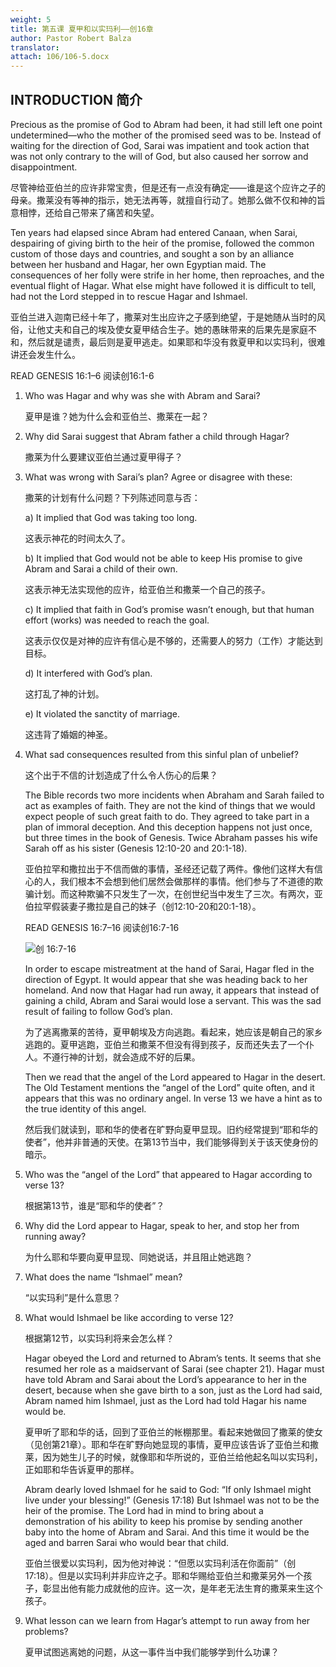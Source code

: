 ```yaml
---
weight: 5
title: 第五课 夏甲和以实玛利——创16章
author: Pastor Robert Balza
translator: 
attach: 106/106-5.docx
---
```

## INTRODUCTION 简介

Precious as the promise of God to Abram had been, it had still left one point undetermined—who the mother of the promised seed was to be. Instead of waiting for the direction of God, Sarai was impatient and took action that was not only contrary to the will of God, but also caused her sorrow and disappointment.

尽管神给亚伯兰的应许非常宝贵，但是还有一点没有确定——谁是这个应许之子的母亲。撒莱没有等神的指示，她无法再等，就擅自行动了。她那么做不仅和神的旨意相悖，还给自己带来了痛苦和失望。

Ten years had elapsed since Abram had entered Canaan, when Sarai, despairing of giving birth to the heir of the promise, followed the common custom of those days and countries, and sought a son by an alliance between her husband and Hagar, her own Egyptian maid. The consequences of her folly were strife in her home, then reproaches, and the eventual flight of Hagar. What else might have followed it is difficult to tell, had not the Lord stepped in to rescue Hagar and Ishmael.

亚伯兰进入迦南已经十年了，撒莱对生出应许之子感到绝望，于是她随从当时的风俗，让他丈夫和自己的埃及使女夏甲结合生子。她的愚昧带来的后果先是家庭不和，然后就是谴责，最后则是夏甲逃走。如果耶和华没有救夏甲和以实玛利，很难讲还会发生什么。

READ GENESIS 16:1–6 阅读创16:1-6

1. Who was Hagar and why was she with Abram and Sarai?

    夏甲是谁？她为什么会和亚伯兰、撒莱在一起？

2. Why did Sarai suggest that Abram father a child through Hagar?

    撒莱为什么要建议亚伯兰通过夏甲得子？

3. What was wrong with Sarai’s plan? Agree or disagree with these:

    撒莱的计划有什么问题？下列陈述同意与否：

    a) It implied that God was taking too long.

    这表示神花的时间太久了。

    b) It implied that God would not be able to keep His promise to give Abram and Sarai a child of their own.

    这表示神无法实现他的应许，给亚伯兰和撒莱一个自己的孩子。

    c) It implied that faith in God’s promise wasn’t enough, but that human effort (works) was needed to reach the goal.

    这表示仅仅是对神的应许有信心是不够的，还需要人的努力（工作）才能达到目标。

    d) It interfered with God’s plan.

    这打乱了神的计划。

    e) It violated the sanctity of marriage.

    这违背了婚姻的神圣。

4. What sad consequences resulted from this sinful plan of unbelief?

    这个出于不信的计划造成了什么令人伤心的后果？

    The Bible records two more incidents when Abraham and Sarah failed to act as examples of faith. They are not the kind of things that we would expect people of such great faith to do. They agreed to take part in a plan of immoral deception. And this deception happens not just once, but three times in the book of Genesis. Twice Abraham passes his wife Sarah off as his sister (Genesis 12:10-20 and 20:1-18).

    亚伯拉罕和撒拉出于不信而做的事情，圣经还记载了两件。像他们这样大有信心的人，我们根本不会想到他们居然会做那样的事情。他们参与了不道德的欺骗计划。而这种欺骗不只发生了一次，在创世纪当中发生了三次。有两次，亚伯拉罕假装妻子撒拉是自己的妹子（创12:10-20和20:1-18）。

    READ GENESIS 16:7–16 阅读创16:7-16

    ![创 16:7-16](/course-file/106/106-5-1.png)

    In order to escape mistreatment at the hand of Sarai, Hagar fled in the direction of Egypt. It would appear that she was heading back to her homeland. And now that Hagar had run away, it appears that instead of gaining a child, Abram and Sarai would lose a servant. This was the sad result of failing to follow God’s plan.  

    为了逃离撒莱的苦待，夏甲朝埃及方向逃跑。看起来，她应该是朝自己的家乡逃跑的。夏甲逃跑，亚伯兰和撒莱不但没有得到孩子，反而还失去了一个仆人。不遵行神的计划，就会造成不好的后果。

    Then we read that the angel of the Lord appeared to Hagar in the desert. The Old Testament mentions the “angel of the Lord” quite often, and it appears that this was no ordinary angel. In verse 13 we have a hint as to the true identity of this angel.

    然后我们就读到，耶和华的使者在旷野向夏甲显现。旧约经常提到“耶和华的使者”，他并非普通的天使。在第13节当中，我们能够得到关于该天使身份的暗示。

5. Who was the “angel of the Lord” that appeared to Hagar according to verse 13?

    根据第13节，谁是“耶和华的使者”？

6. Why did the Lord appear to Hagar, speak to her, and stop her from running away?

    为什么耶和华要向夏甲显现、同她说话，并且阻止她逃跑？

7. What does the name “Ishmael” mean?

    “以实玛利”是什么意思？

8. What would Ishmael be like according to verse 12?

    根据第12节，以实玛利将来会怎么样？

    Hagar obeyed the Lord and returned to Abram’s tents. It seems that she resumed her role as a maidservant of Sarai (see chapter 21). Hagar must have told Abram and Sarai about the Lord’s appearance to her in the desert, because when she gave birth to a son, just as the Lord had said, Abram named him Ishmael, just as the Lord had told Hagar his name would be.

    夏甲听了耶和华的话，回到了亚伯兰的帐棚那里。看起来她做回了撒莱的使女（见创第21章）。耶和华在旷野向她显现的事情，夏甲应该告诉了亚伯兰和撒莱，因为她生儿子的时候，就像耶和华所说的，亚伯兰给他起名叫以实玛利，正如耶和华告诉夏甲的那样。

    Abram dearly loved Ishmael for he said to God: “If only Ishmael might live under your blessing!” (Genesis 17:18) But Ishmael was not to be the heir of the promise. The Lord had in mind to bring about a demonstration of his ability to keep his promise by sending another baby into the home of Abram and Sarai. And this time it would be the aged and barren Sarai who would bear that child.

    亚伯兰很爱以实玛利，因为他对神说：“但愿以实玛利活在你面前”（创17:18）。但是以实玛利并非应许之子。耶和华赐给亚伯兰和撒莱另外一个孩子，彰显出他有能力成就他的应许。这一次，是年老无法生育的撒莱来生这个孩子。

9. What lesson can we learn from Hagar’s attempt to run away from her problems?

    夏甲试图逃离她的问题，从这一事件当中我们能够学到什么功课？

